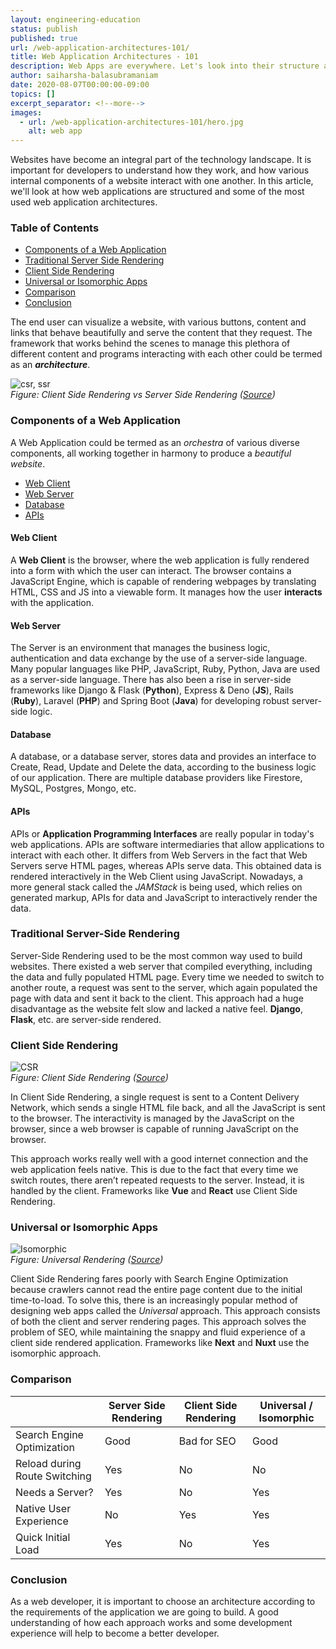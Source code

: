 ```yaml
---
layout: engineering-education
status: publish
published: true
url: /web-application-architectures-101/
title: Web Application Architectures - 101
description: Web Apps are everywhere. Let's look into their structure and how they interact with various services - looking at server side rendering, client side rendering, and universal or isomorphic applications.
author: saiharsha-balasubramaniam
date: 2020-08-07T00:00:00-09:00
topics: []
excerpt_separator: <!--more-->
images:
  - url: /web-application-architectures-101/hero.jpg
    alt: web app
---
```


Websites have become an integral part of the technology landscape. It is important for developers to understand how they work, and how various internal components of a website interact with one another. In this article, we'll look at how web applications are structured and some of the most used web application architectures.

<!--more-->

### Table of Contents

- [Components of a Web Application](#components-of-a-web-application)
- [Traditional Server Side Rendering](#traditional-server-side-rendering)
- [Client Side Rendering](#client-side-rendering)
- [Universal or Isomorphic Apps](#universal-or-isomorphic-apps)
- [Comparison](#comparison)
- [Conclusion](#conclusion)

The end user can visualize a website, with various buttons, content and links that behave beautifully and serve the content that they request. The framework that works behind the scenes to manage this plethora of different content and programs interacting with each other could be termed as an **_architecture_**.

![csr, ssr](/web-application-architectures-101/csr-ssr.png)<br>
_Figure: Client Side Rendering vs Server Side Rendering ([Source](https://www.toptal.com/front-end/client-side-vs-server-side-pre-rendering))_

### Components of a Web Application

A Web Application could be termed as an _orchestra_ of various diverse components, all working together in harmony to produce a _beautiful website_.

- [Web Client](#web-client)
- [Web Server](#web-server)
- [Database](#database)
- [APIs](#apis)

#### Web Client

A **Web Client** is the browser, where the web application is fully rendered into a form with which the user can interact. The browser contains a JavaScript Engine, which is capable of rendering webpages by translating HTML, CSS and JS into a viewable form. It manages how the user **interacts** with the application.

#### Web Server

The Server is an environment that manages the business logic, authentication and data exchange by the use of a server-side language. Many popular languages like PHP, JavaScript, Ruby, Python, Java are used as a server-side language. There has also been a rise in server-side frameworks like Django & Flask (**Python**), Express & Deno (**JS**), Rails (**Ruby**), Laravel (**PHP**) and Spring Boot (**Java**) for developing robust server-side logic.

#### Database

A database, or a database server, stores data and provides an interface to Create, Read, Update and Delete the data, according to the business logic of our application. There are multiple database providers like Firestore, MySQL, Postgres, Mongo, etc.

#### APIs

APIs or **Application Programming Interfaces** are really popular in today's web applications. APIs are software intermediaries that allow applications to interact with each other. It differs from Web Servers in the fact that Web Servers serve HTML pages, whereas APIs serve data. This obtained data is rendered interactively in the Web Client using JavaScript. Nowadays, a more general stack called the _JAMStack_ is being used, which relies on generated markup, APIs for data and JavaScript to interactively render the data.

### Traditional Server-Side Rendering

Server-Side Rendering used to be the most common way used to build websites. There existed a web server that compiled everything, including the data and fully populated HTML page. Every time we needed to switch to another route, a request was sent to the server, which again populated the page with data and sent it back to the client. This approach had a huge disadvantage as the website felt slow and lacked a native feel. **Django**, **Flask**, etc. are server-side rendered.

### Client Side Rendering

![CSR](/web-application-architectures-101/csr.png)<br>
_Figure: Client Side Rendering ([Source](https://laptrinhx.com/understanding-server-side-rendering-721376809/))_

In Client Side Rendering, a single request is sent to a Content Delivery Network, which sends a single HTML file back, and all the JavaScript is sent to the browser. The interactivity is managed by the JavaScript on the browser, since a web browser is capable of running JavaScript on the browser.

This approach works really well with a good internet connection and the web application feels native. This is due to the fact that every time we switch routes, there aren’t repeated requests to the server. Instead, it is handled by the client. Frameworks like **Vue** and **React** use Client Side Rendering.

### Universal or Isomorphic Apps

![Isomorphic](/web-application-architectures-101/iso.png)<br>
_Figure: Universal Rendering ([Source](https://dzone.com/articles/client-side-vs-server-side-rendering-what-to-choos))_

Client Side Rendering fares poorly with Search Engine Optimization because crawlers cannot read the entire page content due to the initial time-to-load. To solve this, there is an increasingly popular method of designing web apps called the _Universal_ approach. This approach consists of both the client and server rendering pages. This approach solves the problem of SEO, while maintaining the snappy and fluid experience of a client side rendered application. Frameworks like **Next** and **Nuxt** use the isomorphic approach.

### Comparison

|                               | **Server Side Rendering** | **Client Side Rendering** | **Universal / Isomorphic** |
| ----------------------------- | ------------------------- | ------------------------- | -------------------------- |
| Search Engine Optimization    | Good                      | Bad for SEO               | Good                       |
| Reload during Route Switching | Yes                       | No                        | No                         |
| Needs a Server?               | Yes                       | No                        | Yes                        |
| Native User Experience        | No                        | Yes                       | Yes                        |
| Quick Initial Load            | Yes                       | No                        | Yes                        |

### Conclusion

As a web developer, it is important to choose an architecture according to the requirements of the application we are going to build. A good understanding of how each approach works and some development experience will help to become a better developer.
